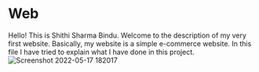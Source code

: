 # Web
Hello! This is Shithi Sharma Bindu. Welcome to the description of my very first website. Basically, my website is a simple e-commerce website. In this file I have tried to explain what I have done in this project.
![Screenshot 2022-05-17 182017](https://user-images.githubusercontent.com/103986892/168927336-dd8fb9e5-f839-4c68-b9bd-1f636dc0b9f8.png)
